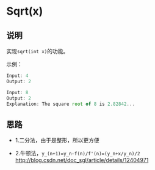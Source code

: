 # Sqrt(x)

## 说明

实现`sqrt(int x)`的功能。

示例：

```js
Input: 4
Output: 2
```

```js
Input: 8
Output: 2
Explanation: The square root of 8 is 2.82842...
```

## 思路

- 1.二分法，由于是整形，所以更方便

- 2.牛顿法，`y_(n+1)=y_n-f(n)/f'(n)=(y_n+x/y_n)/2`
http://blog.csdn.net/doc_sgl/article/details/12404971